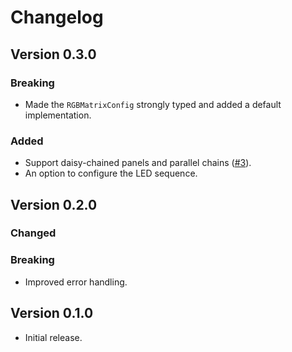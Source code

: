 # Changelog

## Version 0.3.0

### Breaking

* Made the `RGBMatrixConfig` strongly typed and added a default implementation.

### Added

* Support daisy-chained panels and parallel chains ([#3](https://github.com/EmbersArc/rpi_led_panel/pull/3)).
* An option to configure the LED sequence.

## Version 0.2.0

### Changed

### Breaking

* Improved error handling.

## Version 0.1.0

* Initial release.
